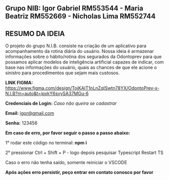 ## Grupo NIB: Igor Gabriel RM553544 - Maria Beatriz RM552669 - Nicholas Lima RM552744

## RESUMO DA IDEIA 
O projeto do grupo N.I.B. consiste na criação de um aplicativo para acompanhamento da rotina diária do usuário. Nossa ideia é armazenar informações sobre o hábito/rotina dos segurados da Odontoprev para que possamos aplicar modelos de inteligência artificial capazes de indicar, com base nas informações do usuário, quais as chances de que ele acione o sinistro para procedimentos que sejam mais custosos.

**LINK FIGMA:** https://www.figma.com/design/TojKAIT1nLnZqISwtn78YX/OdontoPrev-x-N.I.B?m=auto&t=ipxkY6svySA37MGu-6

**Credenciais de Login:** *Caso não queira se cadastrar*

**Email:** igor@gmail.com

**Senha:** 123456

**Em caso de erro, por favor seguir o passo a passo abaixo:**

1° rodar este código no terminal: **npm i**

2° pressionar Ctrl + Shift + P - logo depois pesquisar Typescript Restart TS

Caso o erro não tenha saído, somente reiniciar o VSCODE

**Após ações erro persistir, peço entrar em contato conosco por favor**
